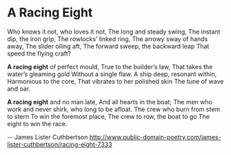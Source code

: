 # A Racing Eight
Who knows it not, who loves it not,
The long and steady swing,
The instant dip, the iron grip,
The rowlocks’ linked ring,
The arrowy sway of hands away,
The slider oiling aft,
The forward sweep, the backward leap
That speed the flying craft?

**A racing eight** of perfect mould,
True to the builder’s law,
That takes the water’s gleaming gold
Without a single flaw.
A ship deep, resonant within,
Harmonious to the core,
That vibrates to her polished skin
The tune of wave and oar.

**A racing eight** and no man late,
And all hearts in the boat;
The men who work and never shirk,
who long to be afloat.
The crew who burn from stem to stern
To win the foremost place,
The crew to row, the boat to go
The eight to win the race.

-- James Lister Cuthbertson
http://www.public-domain-poetry.com/james-lister-cuthbertson/racing-eight-7333
